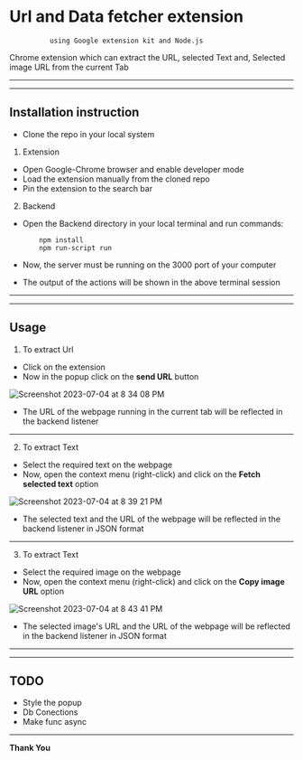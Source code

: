 # Url and Data fetcher extension
              using Google extension kit and Node.js

Chrome extension which can extract the URL, selected Text and, Selected image URL from the current Tab

---
---

## Installation instruction

* Clone the repo in your local system

1) Extension

* Open Google-Chrome browser and enable developer mode
* Load the extension manually from the cloned repo
* Pin the extension to the search bar

2) Backend

* Open the Backend directory in your local terminal and run commands:

          npm install
          npm run-script run
* Now, the server must be running on the 3000 port of your computer
* The output of the actions will be shown in the above terminal session

---
---

## Usage

1) To extract Url

* Click on the extension
* Now in the popup click on the **send URL** button
   
![Screenshot 2023-07-04 at 8 34 08 PM](https://github.com/sham-nt/Reader_ext/assets/90405823/0ff38b5e-7cc7-4006-8e39-f431c8ad6118)

* The URL of the webpage running in the current tab will be reflected in the backend listener

---

2) To extract Text

* Select the required text on the webpage
* Now, open the context menu (right-click) and click on the **Fetch selected text** option

![Screenshot 2023-07-04 at 8 39 21 PM](https://github.com/sham-nt/Reader_ext/assets/90405823/1400c99b-3326-4705-8853-348e03d7dafe)

* The selected text and the URL of the webpage will be reflected in the backend listener in JSON format

---

3) To extract Text

* Select the required image on the webpage
* Now, open the context menu (right-click) and click on the **Copy image URL** option

![Screenshot 2023-07-04 at 8 43 41 PM](https://github.com/sham-nt/Reader_ext/assets/90405823/6c37247d-ed34-4ea6-98a9-bb441ce6e5b8)

* The selected image's URL and the URL of the webpage will be reflected in the backend listener in JSON format

---
---

## TODO

* Style the popup
* Db Conections
* Make func async

---

**Thank You**



